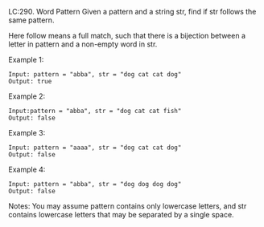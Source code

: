 LC:290. Word Pattern
Given a pattern and a string str, find if str follows the same pattern.

Here follow means a full match, such that there is a bijection between a letter in pattern and a non-empty word in str.

Example 1:
```
Input: pattern = "abba", str = "dog cat cat dog"
Output: true
```
Example 2:
```
Input:pattern = "abba", str = "dog cat cat fish"
Output: false
```
Example 3:
```
Input: pattern = "aaaa", str = "dog cat cat dog"
Output: false
```
Example 4:
```
Input: pattern = "abba", str = "dog dog dog dog"
Output: false
```
Notes:
You may assume pattern contains only lowercase letters, and str contains lowercase letters that may be separated by a single space.

